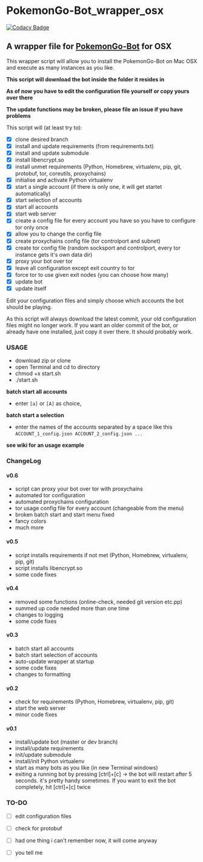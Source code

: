 # PokemonGo-Bot_wrapper_osx

[![Codacy Badge](https://api.codacy.com/project/badge/Grade/633fbadfd36c4a7aaa4a897da8744d30)](https://app.codacy.com/app/ckrmml/-DISCONTINUED-PokemonGo-Bot_wrapper_osx?utm_source=github.com&utm_medium=referral&utm_content=ckrmml/-DISCONTINUED-PokemonGo-Bot_wrapper_osx&utm_campaign=badger)

## A wrapper file for [PokemonGo-Bot](https://github.com/PokemonGoF/PokemonGo-Bot) for OSX
This wrapper script will allow you to install the PokemonGo-Bot on Mac OSX and execute as many instances as you like.

**This script will download the bot inside the folder it resides in**

**As of now you have to edit the configuration file yourself or copy yours over there**

**The update functions may be broken, please file an issue if you have problems**

This script will (at least try to):

- [x] clone desired branch 
- [x] install and update requirements (from requirements.txt)
- [x] install and update submodule 
- [x] install libencrypt.so
- [x] install unmet requirements (Python, Homebrew, virtualenv, pip, git, protobuf, tor, coreutils, proxychains)
- [x] initialise and activate Python virtualenv 
- [x] start a single account (if there is only one, it will get startet automatically)
- [x] start selection of accounts
- [x] start all accounts
- [x] start web server
- [x] create a config file for every account you have so you have to configure tor only once
- [x] allow you to change the config file
- [x] create proxychains config file (tor controlport and subnet)
- [x] create tor config file (random socksport and controlport, every tor instance gets it's own data dir)
- [x] proxy your bot over tor
- [x] leave all configuration except exit country to tor
- [x] force tor to use given exit nodes (you can choose how many)
- [x] update bot
- [x] update itself

Edit your configuration files and simply choose which accounts the bot should be playing.

As this script will always download the latest commit, your old configuration files might no longer work. 
If you want an older commit of the bot, or already have one installed, just copy it over there. 
It should probably work.

### **USAGE**
- download zip or clone
- open Terminal and cd to directory
- chmod +x start.sh
- ./start.sh

**batch start all accounts**

- enter ```[a]``` or ```[A]``` as choice,

**batch start a selection**

- enter the names of the accounts separated by a space like this 
```ACCOUNT_1_config.json ACCOUNT_2_config.json ...```


**see wiki for an usage example**

### **ChangeLog**
#### **v0.6**
- script can proxy your bot over tor with proxychains
- automated tor configuration
- automated proxychains configuration
- tor usage config file for every account (changeable from the menu)
- broken batch start and start menu fixed
- fancy colors
- much more

#### **v0.5**
- script installs requirements if not met (Python, Homebrew, virtualenv, pip, git)
- script installs libencrypt.so
- some code fixes

#### **v0.4**
- removed some functions (online-check, needed git version etc.pp)
- summed up code needed more than one time
- changes to logging
- some code fixes

#### **v0.3**
- batch start all accounts
- batch start selection of accounts
- auto-update wrapper at startup
- some code fixes
- changes to formatting

#### **v0.2**
- check for requirements (Python, Homebrew, virtualenv, pip, git)
- start the web server
- minor code fixes

#### **v0.1**
- install/update bot (master or dev branch)
- install/update requirements
- init/update submodule
- install/init Python virtualenv
- start as many bots as you like (in new Terminal windows)
- exiting a running bot by pressing [ctrl]+[c] -> the bot will restart after 5 seconds. it's pretty handy sometimes. If you want to exit the bot completely, hit [ctrl]+[c] twice

### **TO-DO**
- [ ] edit configuration files
- [ ] check for protobuf
- [ ] had one thing i can't remember now, it will come anyway
- [ ] you tell me


